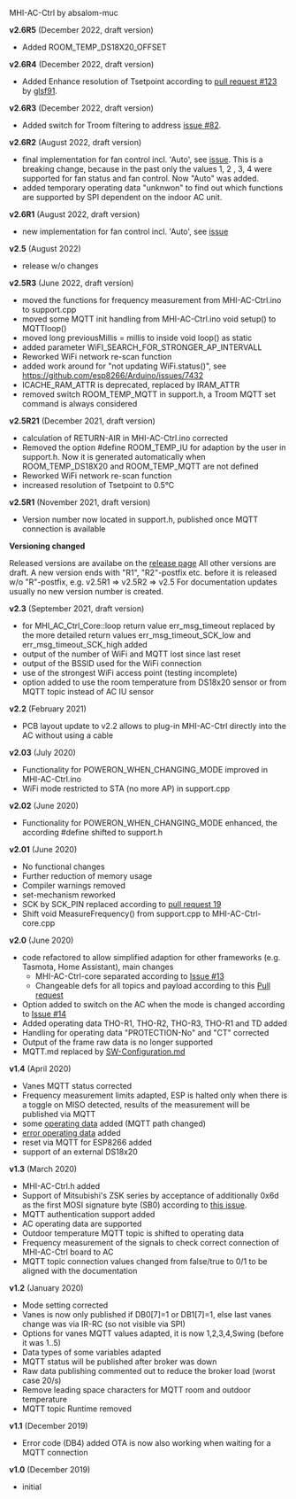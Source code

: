 MHI-AC-Ctrl by absalom-muc

**v2.6R5** (December 2022, draft version)
- Added ROOM_TEMP_DS18X20_OFFSET 

**v2.6R4** (December 2022, draft version)
- Added Enhance resolution of Tsetpoint according to [pull request #123](https://github.com/absalom-muc/MHI-AC-Ctrl/pull/123) by [glsf91](https://github.com/glsf91).

**v2.6R3** (December 2022, draft version)
- Added switch for Troom filtering to address [issue #82](https://github.com/absalom-muc/MHI-AC-Ctrl/issues/82).

**v2.6R2** (August 2022, draft version)
- final implementation for fan control incl. 'Auto', see [issue](https://github.com/absalom-muc/MHI-AC-Ctrl/issues/99). This is a breaking change, because in the past only the values 1, 2 , 3, 4 were supported for fan status and fan control. Now "Auto" was added.
- added temporary operating data "unknwon" to find out which functions are supported by SPI dependent on the indoor AC unit.

**v2.6R1** (August 2022, draft version)
- new implementation for fan control incl. 'Auto', see [issue](https://github.com/absalom-muc/MHI-AC-Ctrl/issues/99)

**v2.5** (August 2022)
- release w/o changes


**v2.5R3** (June 2022, draft version)
- moved the functions for frequency measurement from MHI-AC-Ctrl.ino to support.cpp
- moved some MQTT init handling from MHI-AC-Ctrl.ino void setup() to MQTTloop()
- moved long previousMillis = millis to inside void loop() as static
- added parameter WiFI_SEARCH_FOR_STRONGER_AP_INTERVALL
- Reworked WiFi network re-scan function
- added work around for "not updating WiFi.status()", see https://github.com/esp8266/Arduino/issues/7432
- ICACHE_RAM_ATTR is deprecated, replaced by IRAM_ATTR
- removed switch ROOM_TEMP_MQTT in support.h, a Troom MQTT set command is always considered  


**v2.5R21** (December 2021, draft version)
- calculation of RETURN-AIR in MHI-AC-Ctrl.ino corrected
- Removed the option #define ROOM_TEMP_IU for adaption by the user in support.h. Now it is generated automatically when ROOM_TEMP_DS18X20 and ROOM_TEMP_MQTT are not defined
- Reworked WiFi network re-scan function
- increased resolution of Tsetpoint to 0.5°C

**v2.5R1** (November 2021, draft version)
- Version number now located in support.h, published once MQTT connection is available

**Versioning changed**

Released versions are availabe on the [release page](https://github.com/absalom-muc/MHI-AC-Ctrl/releases)
All other versions are draft. A new version ends with "R1", "R2"-postfix etc. before it is released w/o "R"-postfix, e.g. v2.5R1 => v2.5R2 => v2.5
For documentation updates usually no new version number is created.

**v2.3** (September 2021, draft version)
- for MHI_AC_Ctrl_Core::loop return value err_msg_timeout replaced by the more detailed return values err_msg_timeout_SCK_low and err_msg_timeout_SCK_high added
- output of the number of WiFi and MQTT lost since last reset
- output of the BSSID used for the WiFi connection
- use of the strongest WiFi access point (testing incomplete)
- option added to use the room temperature from DS18x20 sensor or from MQTT topic instead of AC IU sensor

**v2.2** (February 2021)
- PCB layout update to v2.2 allows to plug-in MHI-AC-Ctrl directly into the AC without using a cable

**v2.03** (July 2020)
- Functionality for POWERON_WHEN_CHANGING_MODE improved in MHI-AC-Ctrl.ino
- WiFi mode restricted to STA (no more AP) in support.cpp

**v2.02** (June 2020)
- Functionality for POWERON_WHEN_CHANGING_MODE enhanced, the according #define shifted to support.h

**v2.01** (June 2020)
- No functional changes
- Further reduction of memory usage
- Compiler warnings removed
- set-mechanism reworked
- SCK by SCK_PIN replaced according to [pull request 19](https://github.com/absalom-muc/MHI-AC-Ctrl/pull/19)
- Shift void MeasureFrequency() from support.cpp to MHI-AC-Ctrl-core.cpp

**v2.0** (June 2020)
- code refactored to allow simplified adaption for other frameworks (e.g. Tasmota, Home Assistant), main changes
	- MHI-AC-Ctrl-core separated according to [Issue #13](https://github.com/absalom-muc/MHI-AC-Ctrl/issues/13)
	- Changeable defs for all topics and payload according to this [Pull request](https://github.com/absalom-muc/MHI-AC-Ctrl/pull/15)
- Option added to switch on the AC when the mode is changed according to [Issue #14](https://github.com/absalom-muc/MHI-AC-Ctrl/issues/14)
- Added operating data THO-R1, THO-R2, THO-R3, THO-R1 and TD added
- Handling for operating data "PROTECTION-No" and "CT" corrected
- Output of the frame raw data is no longer supported
- MQTT.md replaced by [SW-Configuration.md](SW-Configuration.md)

**v1.4** (April 2020)
- Vanes MQTT status corrected
- Frequency measurement limits adapted, ESP is halted only when there is a toggle on MISO detected, results of the measurement will be published via MQTT
- some [operating data](https://github.com/absalom-muc/MHI-AC-Ctrl/blob/master/MQTT.md#mqtt-topics-related-to-operating-data) added (MQTT path changed)
- [error operating data](https://github.com/absalom-muc/MHI-AC-Ctrl/blob/master/MQTT.md#mqtt-topics-related-to-error-data) added
- reset via MQTT for ESP8266 added
- support of an external DS18x20

**v1.3** (March 2020)
- MHI-AC-Ctrl.h added
- Support of Mitsubishi's ZSK series by acceptance of additionally 0x6d as the first MOSI signature byte (SB0) according to [this issue](https://github.com/absalom-muc/MHI-AC-Ctrl/issues/6).
- MQTT authentication support added
- AC operating data are supported
- Outdoor temperature MQTT topic is shifted to operating data
- Frequency measurement of the signals to check correct connection of MHI-AC-Ctrl board to AC
- MQTT topic connection values changed from false/true to 0/1 to be aligned with the documentation

**v1.2** (January 2020)

- Mode setting corrected
- Vanes is now only published if DB0[7]=1 or DB1[7]=1, else last vanes change was via IR-RC (so not visible via SPI)
- Options for vanes MQTT values adapted, it is now 1,2,3,4,Swing (before it was 1..5)
- Data types of some variables adapted
- MQTT status will be published after broker was down
- Raw data publishing commented out to reduce the broker load (worst case 20/s)
- Remove leading space characters for MQTT room and outdoor temperature
- MQTT topic Runtime removed

**v1.1** (December 2019)

- Error code (DB4) added
 OTA is now also working when waiting for a MQTT connection

**v1.0** (December 2019)

- initial
